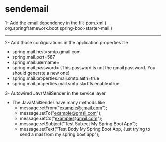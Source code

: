 # sendemail
1- Add the email dependency in the file pom.xml
   (<dependency>
  <groupId>org.springframework.boot</groupId>
  <artifactId>spring-boot-starter-mail</artifactId>
  </dependency>)
  ___________________________________________________________________
  
2- Add those configurations in the application.properties file
  - spring.mail.host=smtp.gmail.com 
  - spring.mail.port=587
  - spring.mail.username=
  - spring.mail.password= (This password is not the gmail password. You should generate a new one)
  - spring.mail.properties.mail.smtp.auth=true
  - spring.mail.properties.mail.smtp.starttls.enable=true
    
3- Autowired JavaMailSender in the service layer
   - The JavaMailSender have many methods like 
     - message.setFrom("example@gmail.com");
     - message.setTo("example@gmail.com");
     - message.setCc("example@gmail.com");
     - message.setSubject("Test Subject My Spring Boot App");
     - message.setText("Test Body My Spring Boot App, Just trying to send a mail from my spring boot app");
    
